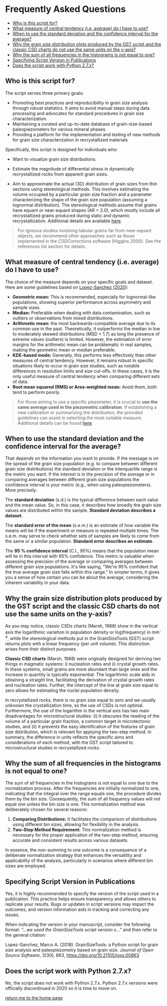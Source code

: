 # Frequently Asked Questions

- [Who is this script for?](https://github.com/marcoalopez/GrainSizeTools/blob/master/DOCS/FAQ.md#who-is-this-script-for-)
- [What measure of central tendency (i.e. average) do I have to use?](https://github.com/marcoalopez/GrainSizeTools/blob/master/DOCS/FAQ.md#what-measure-of-central-tendency--ie-average--do-i-have-to-use-)
- [When to use the standard deviation and the confidence interval for the average?](https://github.com/marcoalopez/GrainSizeTools/blob/master/DOCS/FAQ.md#when-to-use-the-standard-deviation-and-the-confidence-interval-for-the-average-)
- [Why the grain size distribution plots produced by the GST script and the classic CSD charts do not use the same units on the y-axis?](https://github.com/marcoalopez/GrainSizeTools/blob/master/DOCS/FAQ.md#why-the-grain-size-distribution-plots-produced-by-the-gst-script-and-the-classic-csd-charts-do-not-use-the-same-units-on-the-y-axis-)
- [Why the sum of all frequencies in the histograms is not equal to one?](https://github.com/marcoalopez/GrainSizeTools/blob/master/DOCS/FAQ.md#why-the-sum-of-all-frequencies-in-the-histograms-is-not-equal-to-one-)
- [Specifying Script Version in Publications](https://github.com/marcoalopez/GrainSizeTools/blob/master/DOCS/FAQ.md#specifying-script-version-in-publications)
- [Does the script work with Python 2.7.x?](https://github.com/marcoalopez/GrainSizeTools/blob/master/DOCS/FAQ.md#does-the-script-work-with-python-27x-)

## Who is this script for?
The script serves three primary goals:

- Promoting best practices and reproducibility in grain size analysis through robust statistics. It aims to avoid manual steps during data processing and advocates for standard procedures in grain size characterization.
- Maintaining a curated and up-to-date database of grain-size-based paleopiezometers for various mineral phases.
- Providing a platform for the implementation and testing of new methods  for grain size characterization in recrystallized materials

Specifically, this script is designed for individuals who:

- Want to visualize grain size distributions.

- Estimate the magnitude of differential stress in dynamically recrystallized rocks from apparent grain sizes.

- Aim to approximate the actual (3D) distribution of grain sizes from thin sections using stereological methods. This involves estimating the volume occupied by a particular grain size fraction and a parameter characterizing the shape of the grain size population (assuming a lognormal distribution). The stereological methods assume that grains have equant or near-equant shapes (AR < 2.0), which mostly include all recrystallized grains produced during static and dynamic recrystallization. Additional details are available [here](http://joss.theoj.org/papers/10.21105/joss.00863).

> For igneous studies involving tabular grains far from near-equant objects, we recommend other approaches such as those implemented in the *CSDCorrections* software (Higgins 2000). See the references list section for details.

## What measure of central tendency (i.e. average) do I have to use?

The choice of the measure depends on your specific goals and dataset. Here are some guidelines based on [Lopez-Sanchez (2020)](https://doi.org/10.1016/j.jsg.2020.104042):

- **Geometric mean:** This is recommended, especially for lognormal-like populations, showing superior performance across asymmetry and sample sizes.
- **Median:** Preferable when dealing with data contamination, such as outliers or observations from mixed distributions.
- **Arithmetic mean:** the most backwards-compatible average due to its common use in the past. Theoretically, it outperforms the median in low to moderately skewed distributions (MSD < 1.7) as long the presence of extreme values (outliers) is limited. However, the estimation of error margins for the arithmetic mean can be problematic in real samples, making the geometric mean or median preferable.
- **KDE-based mode:** Generally, this performs less effectively than other measures of central tendency. However, it remains robust in specific situations likely to occur in grain size studies, such as notable differences in resolution limits and size cut-offs. In these cases, it is the only useful measure of central tendency when comparing different sets of data.
- **Root mean squared (RMS) or Area-weighted mean:** Avoid them, both tend to perform poorly.

> For those aiming to use a specific piezometer, it is crucial to **use the same average used in the piezometric calibration**. If establishing a new calibration or summarizing the distribution, the provided guidelines can assist in selecting the most suitable measure. Additional details can be found [here](https://github.com/marcoalopez/marcoalopez.github.io/blob/master/docs/2020_JSG_SG_104042.pdf)

## When to use the standard deviation and the confidence interval for the average?

That depends on the information you want to provide. If the message is on the spread of the grain size population (e.g. to compare between different grain size distributions) the standard deviation or the interquartile range is the metric you want. If the interest is in the precision of the average or in comparing averages between different grain size populations the confidence interval is your metric (e.g., when using paleopiezometers). More precisely:

The **standard deviation** (s.d.) is the typical difference between each value and the mean value. So, in this case, it describes how broadly the grain size values are distributed within the sample. **Standard deviation describes a dataset**.

The **standard error of the mean** (s.e.m.) is an estimate of how variable the means will be if the experiment or measure is repeated multiple times. The s.e.m. may serve to check whether sets of samples are likely to come from the same or a similar population. **Standard error describes an estimate**.

The **95 % confidence interval** (C.I., 95%) means that the population mean will lie in this interval with 95% confidence. This metric is valuable when assessing the precision of the average or comparing averages between different grain size populations. It's like  saying, "We're 95% confident that the true average grain size falls  within this range." In simpler terms, it gives you a sense of how certain you can be about the average, considering the inherent variability in your data.

## Why the grain size distribution plots produced by the GST script and the classic CSD charts do not use the same units on the y-axis? 

As you may notice, classic CSDs charts (Marsh, 1988) show in the vertical axis the logarithmic variation in population density or log(frequency) in mm<sup>-4</sup>, while the stereological methods put in the GrainSizeTools (GST) script returns plots with a linear frequency (per unit volume). This distinction arises from their distinct purposes.

**Classic CSD charts** (Marsh, 1988) were originally designed for deriving two things in magmatic systems: i) nucleation rates and ii) crystal growth rates. In these systems, small grains are more abundant than large ones and the increase in quantity is typically exponential. The logarithmic scale aids in obtaining a straight line, facilitating the derivation of crystal growth rates and nucleation rates. Further, the intercept of the line at grain size equal to zero allows for estimating the nuclei population density.

In recrystallized rocks, there is no grain size equal to zero and we usually unknown the crystallization time, so the use of CSDs is not optimal. Furthermore, the use of the logarithm in the vertical axis has two main disadvantages for microstructural studies: (i) it obscures the reading of the volume of a particular grain fraction, a common target in microtectonic studies, and (ii) it prevents the easy identification of the features of grain size distribution, which is relevant for applying the two-step method. In summary, the difference in units reflects the specific aims and considerations of each method, with the GST script tailored to microstructural studies in recrystallized rocks.

## Why the sum of all frequencies in the histograms is not equal to one?

The sum of all frequencies in the histograms is not equal to one due to the normalization process. After the frequencies are initially normalized to one, indicating that the integral over the range equals one, the procedure divides them by the bin size. Consequently, the sum of all frequency values will not equal one unless the bin size is one. This normalization method was deliberately chosen for several reasons:

1. **Comparing Distributions:** It facilitates the comparison of distributions using different bin sizes, allowing for flexibility in the analysis.
2. **Two-Step Method Requirement:** This normalization method is necessary for the proper application of the two-step method, ensuring accurate and consistent results across various datasets.

In essence, the non-summing to one outcome is a consequence of a deliberate normalization strategy that enhances the versatility and applicability of the analysis, particularly in scenarios where different bin sizes are employed.

## Specifying Script Version in Publications  

Yes, it is highly recommended to specify the version of the script used in a publication. This practice helps ensure transparency and allows others to replicate your results. Bugs or updates in script versions may impact the outcomes, and version information aids in tracking and correcting any issues.

When indicating the version in your manuscript, consider the following format: *"...we used the GrainSizeTools script version x..."* and then refer to the general citation:

Lopez-Sanchez, Marco A. (2018). GrainSizeTools: a Python script for grain size analysis and paleopiezometry based on grain size. _Journal of Open Source Software_, 3(30), 863, https://doi.org/10.21105/joss.00863

## Does the script work with Python 2.7.x?  

No, the script does not work with Python 2.7.x. Python 2.7.x versions were officially discontinued in 2020 so it is time to move on.



[return me to the home page](https://marcoalopez.github.io/GrainSizeTools/)  
